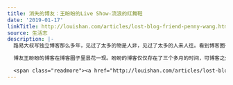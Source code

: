 ```yaml
---
title: 消失的博友：王盼盼的Live Show-流浪的红舞鞋
date: '2019-01-17'
linkTitle: http://louishan.com/articles/lost-blog-friend-penny-wang.html
source: 生活志
description: |-
  路易大叔写独立博客那么多年，见过了太多的物是人非，见过了太多的人来人往。看到博客圈子里的朋友们来去匆匆，从此在博客里失去了消息的，如果说不伤感肯定是不可能的。也曾经有太多的博客在建立之初，也信誓旦旦的要一直坚持下去，可惜终究还是有始无终。

  博友王盼盼的博客在博客圈子里昙花一现。盼盼的博客仅仅存在了三个多月的时间，可博客之外的盼盼却一直活跃在独立博客的圈子里，经常在很多博友的评论区里面看到她的身影。

  <span class="readmore"><a href="http://louishan.com/articles/lost-blog-friend-penny-wang.html" title="消失的博友：王盼盼的Live Show-流浪的红舞鞋">阅读全文——共21038字</a></span>
---
```

